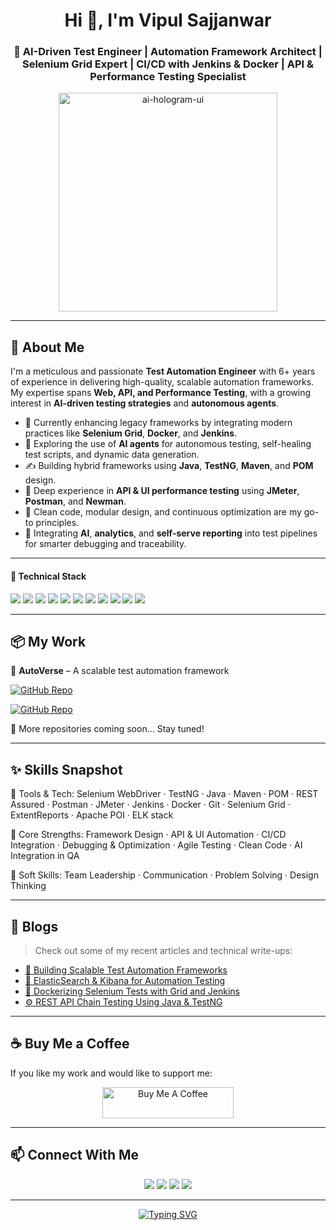<h1 align="center">Hi 👋, I'm Vipul Sajjanwar</h1>
<h3 align="center">🤖 AI-Driven Test Engineer | Automation Framework Architect | Selenium Grid Expert | CI/CD with Jenkins & Docker | API & Performance Testing Specialist</h3>


<p align="center">
  <img src="https://media1.giphy.com/media/26tn33aiTi1jkl6H6/giphy.gif" width="350" alt="ai-hologram-ui" />
</p>

---

## 👋 About Me

I'm a meticulous and passionate **Test Automation Engineer** with 6+ years of experience in delivering high-quality, scalable automation frameworks. My expertise spans **Web, API, and Performance Testing**, with a growing interest in **AI-driven testing strategies** and **autonomous agents**.

- 🔭 Currently enhancing legacy frameworks by integrating modern practices like **Selenium Grid**, **Docker**, and **Jenkins**.
- 🤖 Exploring the use of **AI agents** for autonomous testing, self-healing test scripts, and dynamic data generation.
- ✍️ Building hybrid frameworks using **Java**, **TestNG**, **Maven**, and **POM** design.
- 🧪 Deep experience in **API & UI performance testing** using **JMeter**, **Postman**, and **Newman**.
- 🧠 Clean code, modular design, and continuous optimization are my go-to principles.
- 🚀 Integrating **AI**, **analytics**, and **self-serve reporting** into test pipelines for smarter debugging and traceability.

---

#### 🧰 Technical Stack
<p align="left">
  <img src="https://img.shields.io/badge/Java-%23ED8B00.svg?style=for-the-badge&logo=java&logoColor=white"/>
  <img src="https://img.shields.io/badge/TestNG-%23007396.svg?style=for-the-badge&logo=testng&logoColor=white"/>
  <img src="https://img.shields.io/badge/Selenium-%23009639.svg?style=for-the-badge&logo=selenium&logoColor=white"/>
  <img src="https://img.shields.io/badge/Maven-%23C71A36.svg?style=for-the-badge&logo=apachemaven&logoColor=white"/>
  <img src="https://img.shields.io/badge/Jenkins-%23D24939.svg?style=for-the-badge&logo=jenkins&logoColor=white"/>
  <img src="https://img.shields.io/badge/Docker-%230db7ed.svg?style=for-the-badge&logo=docker&logoColor=white"/>
  <img src="https://img.shields.io/badge/Postman-%23FF6C37.svg?style=for-the-badge&logo=postman&logoColor=white"/>
  <img src="https://img.shields.io/badge/Newman-00BFFF?style=for-the-badge&logoColor=white"/>
  <img src="https://img.shields.io/badge/JMeter-%23D22128.svg?style=for-the-badge&logo=apachejmeter&logoColor=white"/>
  <img src="https://img.shields.io/badge/Git-%23F05032.svg?style=for-the-badge&logo=git&logoColor=white"/>
  <img src="https://img.shields.io/badge/SQL-%234479A1.svg?style=for-the-badge&logo=postgresql&logoColor=white"/>
</p>

---

## 📦 My Work

🚀 **AutoVerse** – A scalable test automation framework  

[![GitHub Repo](https://img.shields.io/badge/Repo-AutoVerse-blue?style=for-the-badge&logo=github)](https://github.com/vipulsajjanwar/AutoVerse)

[![GitHub Repo](https://img.shields.io/badge/Repo-AutoGenAI-blue?style=for-the-badge&logo=github)](https://github.com/vipulsajjanwar/AutoGenAI)

🧪 More repositories coming soon... Stay tuned!

---

## ✨ Skills Snapshot

🔧 Tools & Tech:
Selenium WebDriver · TestNG · Java · Maven · POM · REST Assured · Postman · JMeter · Jenkins · Docker · Git · Selenium Grid · ExtentReports · Apache POI · ELK stack

🧠 Core Strengths:
Framework Design · API & UI Automation · CI/CD Integration · Debugging & Optimization · Agile Testing · Clean Code · AI Integration in QA

🤝 Soft Skills:
Team Leadership · Communication · Problem Solving · Design Thinking

---

## 📰 Blogs

> Check out some of my recent articles and technical write-ups:

- [📘 Building Scalable Test Automation Frameworks](https://medium.com/@vipulsajjanwar144/scalable-test-automation-framework-using-selenium-testng-jenkins-real-time-dashboards-779d747e72b6)
- [📘 ElasticSearch & Kibana for Automation Testing](https://medium.com/@vipulsajjanwar144/introduction-to-elasticsearch-kibana-for-automation-testing-e0f9ff59c22e)
- [🐳 Dockerizing Selenium Tests with Grid and Jenkins](https://medium.com/@vipulsajjanwar)
- [⚙️ REST API Chain Testing Using Java & TestNG](https://medium.com/@vipulsajjanwar)

---

## ☕ Buy Me a Coffee

If you like my work and would like to support me:

<p align="center">
  <a href="https://buymeacoffee.com/vipulsajjaq" target="_blank">
    <img src="https://cdn.buymeacoffee.com/buttons/v2/default-yellow.png" height="50" width="210" alt="Buy Me A Coffee"/>
  </a>
</p>

---

## 📫 Connect With Me

<p align="center">
  <a href="https://www.linkedin.com/in/vipulsajjanwar/"><img src="https://img.shields.io/badge/LinkedIn-blue?logo=linkedin&logoColor=white" /></a>
  <a href="https://github.com/vipulsajjanwar"><img src="https://img.shields.io/badge/GitHub-black?logo=github&logoColor=white" /></a>
  <a href="mailto:vipulsajjanwar@gmail.com"><img src="https://img.shields.io/badge/Gmail-red?logo=gmail&logoColor=white" /></a>
  <a href="https://medium.com/@vipulsajjanwar"><img src="https://img.shields.io/badge/Medium-black?logo=medium&logoColor=white" /></a>
</p>

---

<p align="center">
<a href="https://git.io/typing-svg"><img src="https://readme-typing-svg.demolab.com?font=Fira+Code&duration=3000&pause=1000&color=1583C0&width=435&lines=%F0%9F%98%8A+Thank+you+for+visiting+my+profile+%F0%9F%A4%8D%F0%9F%8C%BF;%F0%9F%A7%A0+Keep+learning+and+Do+Automation+%F0%9F%9A%80%F0%9F%92%BB" alt="Typing SVG" /></a>
</p>
